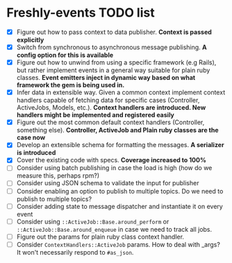 # Freshly-events TODO list

 - [x] Figure out how to pass context to data publisher. **Context is passed explicitly**
 - [x] Switch from synchronous to asynchronous message publishing. **A config option for this is available**
 - [x] Figure out how to unwind from using a specific framework (e.g Rails), but rather implement events in a general way suitable for plain ruby classes. **Event emitters inject in dynamic way based on what framework the gem is being used in.**
 - [x] Infer data in extensible way. Given a common context implement context handlers capable of fetching data for specific cases (Controller, ActiveJobs, Models, etc.). **Context handlers are introduced. New handlers might be implemented and registered easily**
 - [x] Figure out the most common default context handlers (Controller, something else). **Controller, ActiveJob and Plain ruby classes are the case now**
 - [x] Develop an extensible schema for formatting the messages. **A serializer is introduced**
 - [x] Cover the existing code with specs. **Coverage increased to 100%**
 - [ ] Consider using batch publishing in case the load is high (how do we measure this, perhaps rpm?)
 - [ ] Consider using JSON schema to validate the input for publisher
 - [ ] Consider enabling an option to publish to multiple topics. Do we need to publish to multiple topics?
 - [ ] Consider adding state to message dispatcher and instantiate it on every event
 - [ ] Consider using `::ActiveJob::Base.around_perform` or `::ActiveJob::Base.around_enqueue` in case we need to track all jobs.
 - [ ] Figure out the params for plain ruby class context handler.
 - [ ] Consider `ContextHandlers::ActiveJob` params. How to deal with \_args? It won't necessarily respond to `#as_json`.